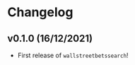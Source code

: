 # Changelog

<!--next-version-placeholder-->

## v0.1.0 (16/12/2021)

- First release of `wallstreetbetssearch`!